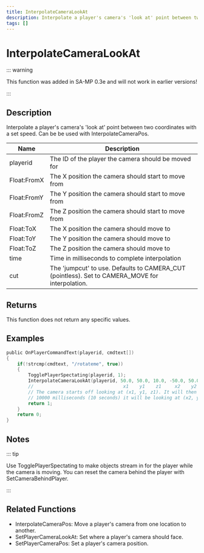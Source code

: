 ```yaml
---
title: InterpolateCameraLookAt
description: Interpolate a player's camera's 'look at' point between two coordinates with a set speed.
tags: []
---
```


# InterpolateCameraLookAt

<TagLinks />

::: warning

This function was added in SA-MP 0.3e and will not work in earlier versions!

:::

## Description

Interpolate a player's camera's 'look at' point between two coordinates with a set speed. Can be be used with InterpolateCameraPos.


| Name | Description |
|------|-------------|
|playerid | The ID of the player the camera should be moved for|
|Float:FromX | The X position the camera should start to move from|
|Float:FromY | The Y position the camera should start to move from|
|Float:FromZ | The Z position the camera should start to move from|
|Float:ToX | The X position the camera should move to|
|Float:ToY | The Y position the camera should move to|
|Float:ToZ | The Z position the camera should move to|
|time | Time in milliseconds to complete interpolation|
|cut | The 'jumpcut' to use. Defaults to CAMERA_CUT (pointless). Set to CAMERA_MOVE for interpolation.|


## Returns

This function does not return any specific values.


## Examples


```c
public OnPlayerCommandText(playerid, cmdtext[])
{
    if(!strcmp(cmdtext, "/rotateme", true))
    {
        TogglePlayerSpectating(playerid, 1);
        InterpolateCameraLookAt(playerid, 50.0, 50.0, 10.0, -50.0, 50.0, 10.0, 10000, CAMERA_MOVE);
        //                                 x1    y1    z1     x2    y2    z2
        // The camera starts off looking at (x1, y1, z1). It will then rotate and after
        // 10000 milliseconds (10 seconds) it will be looking at (x2, y2, z2).
        return 1;
    }
    return 0;
}
```


## Notes

::: tip

Use TogglePlayerSpectating to make objects stream in for the player while the camera is moving. You can reset the camera behind the player with SetCameraBehindPlayer.

:::


## Related Functions


-  InterpolateCameraPos: Move a player's camera from one location to another.
-  SetPlayerCameraLookAt: Set where a player's camera should face.
-  SetPlayerCameraPos: Set a player's camera position.